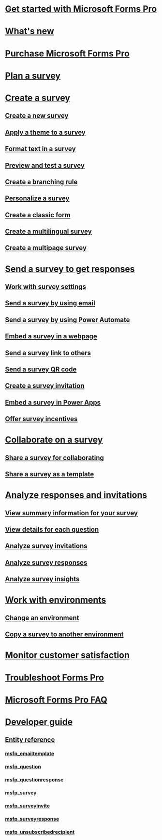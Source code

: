 # [Get started with Microsoft Forms Pro](get-started.md) 

# [What's new](whats-new.md)

# [Purchase Microsoft Forms Pro](purchase.md)

# [Plan a survey](plan-survey.md)

# [Create a survey](create-survey.md)
## [Create a new survey](create-new-survey.md)
## [Apply a theme to a survey](apply-theme.md)  
## [Format text in a survey](survey-text-format.md)
## [Preview and test a survey](preview-test-survey.md) 
## [Create a branching rule](create-branching-rule.md) 
## [Personalize a survey](personalize-survey.md)
## [Create a classic form](create-classic-form.md)
## [Create a multilingual survey](create-multilingual-survey.md)
## [Create a multipage survey](create-multipage-survey.md)

# [Send a survey to get responses](send-survey.md)
## [Work with survey settings](invite-settings.md)  
## [Send a survey by using email](send-survey-email.md)  
## [Send a survey by using Power Automate](send-survey-flow.md)  
## [Embed a survey in a webpage](embed-web-page.md)  
## [Send a survey link to others](send-survey-link.md)  
## [Send a survey QR code](send-survey-qrcode.md)  
## [Create a survey invitation](create-survey-invite.md)
## [Embed a survey in Power Apps](embed-survey-powerapps.md)
## [Offer survey incentives](survey-incentives.md)

# [Collaborate on a survey](collaborate-survey.md)  
## [Share a survey for collaborating](share-survey-collaborate.md)  
## [Share a survey as a template](share-survey-template.md)  

# [Analyze responses and invitations](analyze-responses-invites.md)  
## [View summary information for your survey](view-summary-information.md)  
## [View details for each question](view-details-each-question.md)  
## [Analyze survey invitations](analyze-survey-invitations.md)  
## [Analyze survey responses](analyze-survey-responses.md)  
## [Analyze survey insights](analyze-survey-insights.md)  

# [Work with environments](choose-environment.md)
## [Change an environment](change-environment.md)
## [Copy a survey to another environment](copy-survey-environment.md)

# [Monitor customer satisfaction](customer-satisfaction-app.md)

# [Troubleshoot Forms Pro](troubleshoot.md)

# [Microsoft Forms Pro FAQ](mfp-faq.md)

# [Developer guide](developer/developer-guide.md)
## [Entity reference](developer/forms-pro-reference.md)
### [msfp_emailtemplate](developer/reference/entities/msfp_emailtemplate.md)
### [msfp_question](developer/reference/entities/msfp_question.md)
### [msfp_questionresponse](developer/reference/entities/msfp_questionresponse.md)
### [msfp_survey](developer/reference/entities/msfp_survey.md)
### [msfp_surveyinvite](developer/reference/entities/msfp_surveyinvite.md)
### [msfp_surveyresponse](developer/reference/entities/msfp_surveyresponse.md)
### [msfp_unsubscribedrecipient](developer/reference/entities/msfp_unsubscribedrecipient.md)
